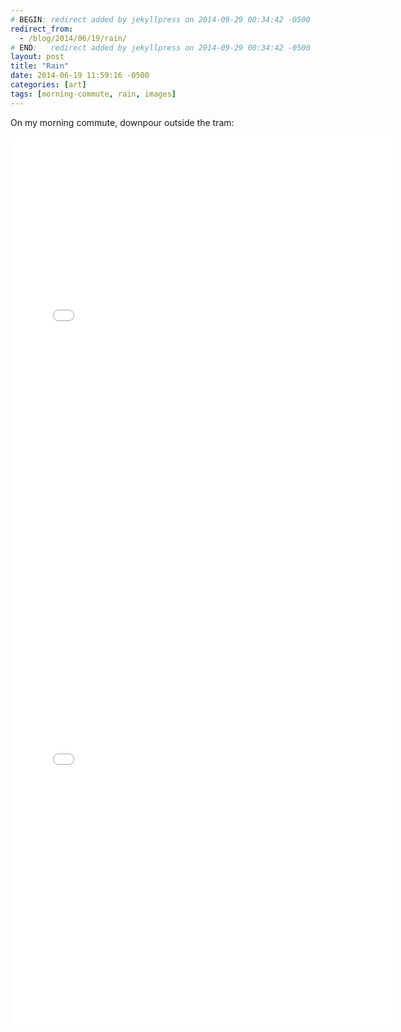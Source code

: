 ```yaml
---
# BEGIN: redirect added by jekyllpress on 2014-09-29 00:34:42 -0500
redirect_from:
  - /blog/2014/06/19/rain/
# END:   redirect added by jekyllpress on 2014-09-29 00:34:42 -0500
layout: post
title: "Rain"
date: 2014-06-19 11:59:16 -0500
categories: [art]
tags: [morning-commute, rain, images]
---
```

On my morning commute, downpour outside the tram:

<iframe src="//instagram.com/p/pbbuepxsqd/embed/" width="612" height="710" frameborder="0" scrolling="no" allowtransparency="true"></iframe>

<iframe src="//instagram.com/p/pbbuepxsqd/embed/" width="612" height="710" frameborder="0" scrolling="no" allowtransparency="true"></iframe>


